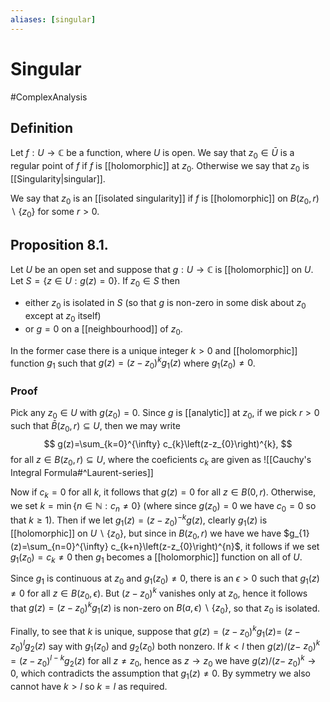 ```yaml
---
aliases: [singular]
---
```

# Singular
#ComplexAnalysis 

## Definition
Let $f: U \rightarrow \mathbb{C}$ be a function, where $U$ is open. We say that $z_{0} \in \bar{U}$ is a regular point of $f$ if $f$ is [[holomorphic]] at $z_{0}$. Otherwise we say that $z_{0}$ is [[Singularity|singular]].

We say that $z_{0}$ is an [[isolated singularity]] if $f$ is [[holomorphic]] on $B\left(z_{0}, r\right) \backslash\left\{z_{0}\right\}$ for some $r>0$.

## Proposition 8.1.
Let $U$ be an open set and suppose that $g: U \rightarrow \mathbb{C}$ is [[holomorphic]] on $U$. Let $S=\{z \in U: g(z)=0\}$. If $z_{0} \in S$ then
- either $z_{0}$ is isolated in $S$ (so that $g$ is non-zero in some disk about $z_{0}$ except at $z_{0}$ itself)
- or $g=0$ on a [[neighbourhood]] of $z_{0}$.

In the former case there is a unique integer $k>0$ and [[holomorphic]] function $g_{1}$ such that $g(z)=\left(z-z_{0}\right)^{k} g_{1}(z)$ where $g_{1}\left(z_{0}\right) \neq 0$.

### Proof
Pick any $z_{0} \in U$ with $g\left(z_{0}\right)=0$. Since $g$ is [[analytic]] at $z_{0}$, if we pick $r>0$ such that $\bar{B}\left(z_{0}, r\right) \subseteq U$, then we may write
$$
g(z)=\sum_{k=0}^{\infty} c_{k}\left(z-z_{0}\right)^{k},
$$
for all $z \in B\left(z_{0}, r\right) \subseteq U$, where the coeficients $c_{k}$ are given as ![[Cauchy's Integral Formula#^Laurent-series]]

Now if $c_{k}=0$ for all $k$, it follows that $g(z)=0$ for all $z \in B(0, r)$. Otherwise, we set $k=\min \left\{n \in \mathbb{N}: c_{n} \neq 0\right\}$ (where since $g\left(z_{0}\right)=0$ we have $c_{0}=0$ so that $k \geq 1$). Then if we let $g_{1}(z)=\left(z-z_{0}\right)^{-k} g(z)$, clearly $g_{1}(z)$ is [[holomorphic]] on $U \backslash\left\{z_{0}\right\}$, but since in $B\left(z_{0}, r\right)$ we have we have $g_{1}(z)=\sum_{n=0}^{\infty} c_{k+n}\left(z-z_{0}\right)^{n}$, it follows if we set $g_{1}\left(z_{0}\right)=c_{k} \neq 0$ then $g_{1}$ becomes a [[holomorphic]] function on all of $U$. 

Since $g_{1}$ is continuous at $z_{0}$ and $g_{1}\left(z_{0}\right) \neq 0$, there is an $\epsilon>0$ such that $g_{1}(z) \neq 0$ for all $z \in B\left(z_{0}, \epsilon\right)$. But $\left(z-z_{0}\right)^{k}$ vanishes only at $z_{0}$, hence it follows that $g(z)=\left(z-z_{0}\right)^{k} g_{1}(z)$ is non-zero on $B(a, \epsilon) \backslash\left\{z_{0}\right\}$, so that $z_{0}$ is isolated.

Finally, to see that $k$ is unique, suppose that $g(z)=\left(z-z_{0}\right)^{k} g_{1}(z)=$ $\left(z-z_{0}\right)^l g_{2}(z)$ say with $g_{1}\left(z_{0}\right)$ and $g_{2}\left(z_{0}\right)$ both nonzero. If $k<l$ then $g(z) /(z-$ $\left.z_{0}\right)^{k}=\left(z-z_{0}\right)^{l-k} g_{2}(z)$ for all $z \neq z_{0}$, hence as $z \rightarrow z_{0}$ we have $g(z) /(z-$ $\left.z_{0}\right)^{k} \rightarrow 0$, which contradicts the assumption that $g_{1}(z) \neq 0$. By symmetry we also cannot have $k>l$ so $k=l$ as required.